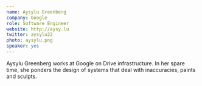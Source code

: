 ```yaml
---
name: Aysylu Greenberg
company: Google
role: Software Engineer
website: http://aysy.lu
twitter: aysylu22
photo: aysylu.png
speaker: yes
---
```

Aysylu Greenberg works at Google on Drive infrastructure. In her spare time, she ponders the design of systems that deal with inaccuracies, paints and sculpts.